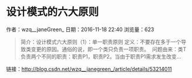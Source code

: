 # 设计模式的六大原则
作者：wzq__janeGreen_
日期：2016-11-18 22:40
浏览量：623
> 简介：设计模式六大原则（1）：单一职责原则
定义：不要存在多于一个导致类变更的原因。通俗的说，即一个类只负责一项职责。 
问题由来：类T负责两个不同的职责：职责P1，职责P2。当由于职责P1需求发生改变...

 链接：http://blog.csdn.net/wzq__janegreen_/article/details/53214011
